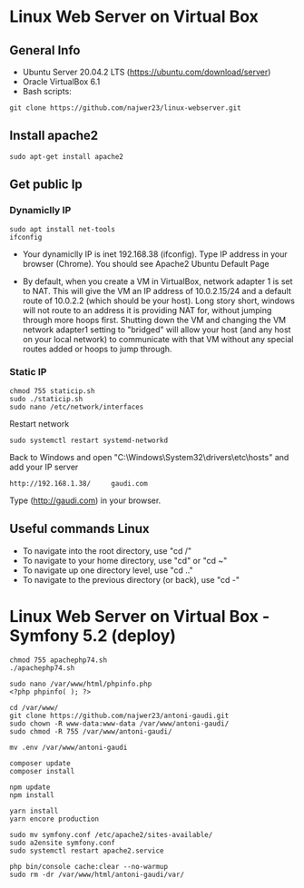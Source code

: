 # Linux Web Server on Virtual Box

## General Info
* Ubuntu Server 20.04.2 LTS (https://ubuntu.com/download/server)
* Oracle VirtualBox 6.1
* Bash scripts:
```
git clone https://github.com/najwer23/linux-webserver.git
```
## Install apache2
```
sudo apt-get install apache2
```

## Get public Ip

### Dynamiclly IP
```
sudo apt install net-tools
ifconfig
```
- Your dynamiclly IP is inet 192.168.38 (ifconfig). Type IP address in your browser (Chrome). You should see Apache2 Ubuntu Default Page

- By default, when you create a VM in VirtualBox, network adapter 1 is set to NAT. This will give the VM an IP address of 10.0.2.15/24 and a default route of 10.0.2.2 (which should be your host). Long story short, windows will not route to an address it is providing NAT for, without jumping through more hoops first. Shutting down the VM and changing the VM network adapter1 setting to "bridged" will allow your host (and any host on your local network) to communicate with that VM without any special routes added or hoops to jump through.

### Static IP

```
chmod 755 staticip.sh
sudo ./staticip.sh
sudo nano /etc/network/interfaces
```

Restart network
```
sudo systemctl restart systemd-networkd
```

Back to Windows and open "C:\Windows\System32\drivers\etc\hosts" and add your IP server
```
http://192.168.1.38/     gaudi.com
```
Type (http://gaudi.com) in your browser.


## Useful commands Linux
- To navigate into the root directory, use "cd /"
- To navigate to your home directory, use "cd" or "cd ~"
- To navigate up one directory level, use "cd .."
- To navigate to the previous directory (or back), use "cd -"

# Linux Web Server on Virtual Box - Symfony 5.2 (deploy)

```
chmod 755 apachephp74.sh
./apachephp74.sh

sudo nano /var/www/html/phpinfo.php
<?php phpinfo( ); ?>

cd /var/www/
git clone https://github.com/najwer23/antoni-gaudi.git
sudo chown -R www-data:www-data /var/www/antoni-gaudi/
sudo chmod -R 755 /var/www/antoni-gaudi/

mv .env /var/www/antoni-gaudi

composer update
composer install

npm update
npm install

yarn install
yarn encore production

sudo mv symfony.conf /etc/apache2/sites-available/
sudo a2ensite symfony.conf
sudo systemctl restart apache2.service

php bin/console cache:clear --no-warmup
sudo rm -dr /var/www/html/antoni-gaudi/var/
```